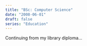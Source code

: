 ```yaml
---
title: "BSc: Computer Science"
date: "2008-06-01"
draft: false
series: "Education"
---
```


Continuing from my library diploma...